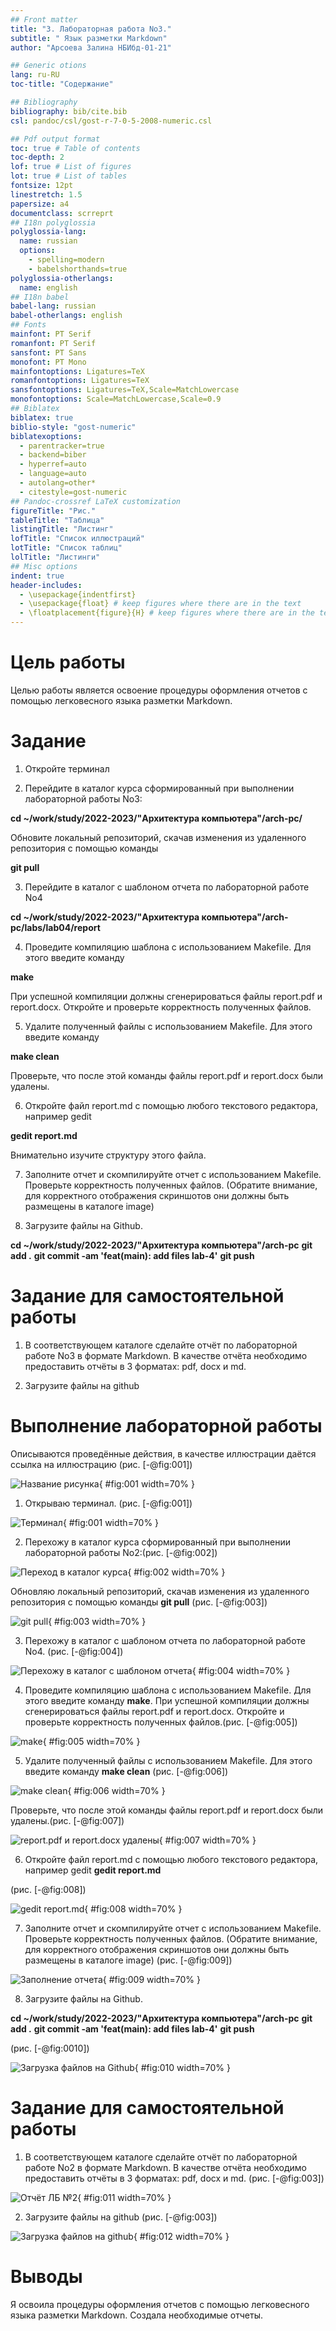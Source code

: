 ```yaml
---
## Front matter
title: "3. Лабораторная работа No3."
subtitle: " Язык разметки Markdown"
author: "Арсоева Залина НБИбд-01-21"

## Generic otions
lang: ru-RU
toc-title: "Содержание"

## Bibliography
bibliography: bib/cite.bib
csl: pandoc/csl/gost-r-7-0-5-2008-numeric.csl

## Pdf output format
toc: true # Table of contents
toc-depth: 2
lof: true # List of figures
lot: true # List of tables
fontsize: 12pt
linestretch: 1.5
papersize: a4
documentclass: scrreprt
## I18n polyglossia
polyglossia-lang:
  name: russian
  options:
	- spelling=modern
	- babelshorthands=true
polyglossia-otherlangs:
  name: english
## I18n babel
babel-lang: russian
babel-otherlangs: english
## Fonts
mainfont: PT Serif
romanfont: PT Serif
sansfont: PT Sans
monofont: PT Mono
mainfontoptions: Ligatures=TeX
romanfontoptions: Ligatures=TeX
sansfontoptions: Ligatures=TeX,Scale=MatchLowercase
monofontoptions: Scale=MatchLowercase,Scale=0.9
## Biblatex
biblatex: true
biblio-style: "gost-numeric"
biblatexoptions:
  - parentracker=true
  - backend=biber
  - hyperref=auto
  - language=auto
  - autolang=other*
  - citestyle=gost-numeric
## Pandoc-crossref LaTeX customization
figureTitle: "Рис."
tableTitle: "Таблица"
listingTitle: "Листинг"
lofTitle: "Список иллюстраций"
lotTitle: "Список таблиц"
lolTitle: "Листинги"
## Misc options
indent: true
header-includes:
  - \usepackage{indentfirst}
  - \usepackage{float} # keep figures where there are in the text
  - \floatplacement{figure}{H} # keep figures where there are in the text
---
```


# Цель работы

Целью работы является освоение процедуры оформления отчетов с помощью легковесного языка разметки Markdown.

# Задание

1. Откройте терминал

2. Перейдите в каталог курса сформированный при выполнении лабораторной работы No3:

**cd ~/work/study/2022-2023/"Архитектура компьютера"/arch-pc/**

Обновите локальный репозиторий, скачав изменения из удаленного репозитория с помощью команды

**git pull**

3. Перейдите в каталог с шаблоном отчета по лабораторной работе No4

**cd ~/work/study/2022-2023/"Архитектура компьютера"/arch-pc/labs/lab04/report**

4. Проведите компиляцию шаблона с использованием Makefile. Для этого введите команду

**make**

При успешной компиляции должны сгенерироваться файлы report.pdf и report.docx. Откройте и проверьте корректность полученных файлов.

5. Удалите полученный файлы с использованием Makefile. Для этого введите команду

**make clean**

Проверьте, что после этой команды файлы report.pdf и report.docx были удалены.

6. Откройте файл report.md c помощью любого текстового редактора, например gedit

**gedit report.md**

Внимательно изучите структуру этого файла.

7. Заполните отчет и скомпилируйте отчет с использованием Makefile. Проверьте корректность полученных файлов. (Обратите внимание, для корректного отображения скриншотов они должны быть размещены в каталоге image)

8. Загрузите файлы на Github.

**cd ~/work/study/2022-2023/"Архитектура компьютера"/arch-pc**
**git add .**
**git commit -am 'feat(main): add files lab-4'**
**git push**

# Задание для самостоятельной работы

1. В соответствующем каталоге сделайте отчёт по лабораторной работе No3 в формате Markdown. В качестве отчёта необходимо предоставить отчёты в 3 форматах: pdf, docx и md.

2. Загрузите файлы на github

# Выполнение лабораторной работы

Описываются проведённые действия, в качестве иллюстрации даётся ссылка на иллюстрацию (рис. [-@fig:001])

![Название рисунка](image/placeimg_800_600_tech.jpg){ #fig:001 width=70% }

1. Открываю терминал. (рис. [-@fig:001])

![Терминал](image/1.jpg){ #fig:001 width=70% }

2. Перехожу в каталог курса сформированный при выполнении лабораторной работы No2:(рис. [-@fig:002])

![Переход в каталог курса ](image/2.jpg){ #fig:002 width=70% }

Обновляю локальный репозиторий, скачав изменения из удаленного репозитория с помощью команды **git pull** (рис. [-@fig:003])

![git pull](image/3.jpg){ #fig:003 width=70% } 

3. Перехожу в каталог с шаблоном отчета по лабораторной работе No4. (рис. [-@fig:004])

![Перехожу в каталог с шаблоном отчета](image/4.jpg){ #fig:004 width=70% } 

4. Проведите компиляцию шаблона с использованием Makefile. Для этого введите команду **make**. При успешной компиляции должны сгенерироваться файлы report.pdf и report.docx. Откройте и проверьте корректность полученных файлов.(рис. [-@fig:005])

![make](image/5.jpg){ #fig:005 width=70% } 

5. Удалите полученный файлы с использованием Makefile. Для этого введите команду **make clean** (рис. [-@fig:006])

![make clean](image/6.jpg){ #fig:006 width=70% } 

Проверьте, что после этой команды файлы report.pdf и report.docx были удалены.(рис. [-@fig:007])

![report.pdf и report.docx удалены](image/7.jpg){ #fig:007 width=70% } 

6. Откройте файл report.md c помощью любого текстового редактора, например gedit **gedit report.md**

(рис. [-@fig:008])

![gedit report.md](image/8.jpg){ #fig:008 width=70% } 

7. Заполните отчет и скомпилируйте отчет с использованием Makefile. Проверьте корректность полученных файлов. (Обратите внимание, для корректного отображения скриншотов они должны быть размещены в каталоге image) (рис. [-@fig:009])

![Заполнение отчета](image/9.jpg){ #fig:009 width=70% } 

8. Загрузите файлы на Github.

**cd ~/work/study/2022-2023/"Архитектура компьютера"/arch-pc**
**git add .**
**git commit -am 'feat(main): add files lab-4'**
**git push**

(рис. [-@fig:0010])

![Загрузка файлов на Github](image/10.jpg){ #fig:010 width=70% } 

# Задание для самостоятельной работы

1. В соответствующем каталоге сделайте отчёт по лабораторной работе No2 в формате Markdown. В качестве отчёта необходимо предоставить отчёты в 3 форматах: pdf, docx и md. (рис. [-@fig:003])

![Отчёт ЛБ №2](image/11.jpg){ #fig:011 width=70% } 

2. Загрузите файлы на github (рис. [-@fig:003])

![Загрузка файлов на github](image/12.jpg){ #fig:012 width=70% } 

# Выводы

Я освоила процедуры оформления отчетов с помощью легковесного языка разметки Markdown. Создала необходимые отчеты. 
